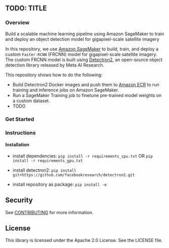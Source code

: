 ## TODO: TITLE

### Overview

Build a scalable machine learning pipeline using Amazon SageMaker to train and deploy an object detection model for gigapixel-scale satellite imagery 
 
In this repository, we use [Amazon SageMaker](https://aws.amazon.com/sagemaker/) to build, train, and deploy a custom `Faster-RCNN` (FRCNN) model for gigapixel-scale satellite imagery. The custom FRCNN model is built using [Detectron2](https://github.com/facebookresearch/detectron2), an open-source object detection library released by Meta AI Research. 

This repository shows how to do the following:

* Build Detectron2 Docker images and push them to [Amazon ECR](https://aws.amazon.com/ecr/) to run training and inference jobs on Amazon SageMaker.
* Run a SageMaker Training job to finetune pre-trained model weights on a custom dataset.
* TODO

### Get Started

### Instructions
#### Installation

- install dependencies:
`pip install -r requirements_cpu.txt` OR `pip install -r requirements_gpu.txt`

- install detectron2:
`pip install git+https://github.com/facebookresearch/detectron2.git`

- install repository as package:
`pip install -e`


## Security

See [CONTRIBUTING](CONTRIBUTING.md#security-issue-notifications) for more information.

## License

This library is licensed under the Apache 2.0 License. See the LICENSE file.


